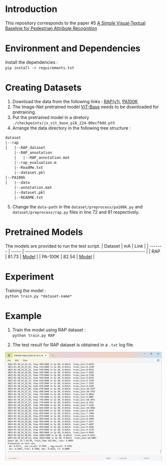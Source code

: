 # Introduction
This repository corresponds to the paper #5 
[A Simple Visual-Textual Baseline for Pedestrian Attribute Recognition](https://ieeexplore.ieee.org/stamp/stamp.jsp?tp=&arnumber=9782406&tag=1)

# Environment and Dependencies
Install the dependencies : <br>
`pip install -r requirements.txt`

# Creating Datasets
1. Download the data from the following links : [RAP(v1)](), [PA100K]()
2. The Image-Net pretrained model [ViT-Base](https://github.com/rwightman/pytorch-image-models/releases/download/v0.1-vitjx/jx_vit_base_p16_224-80ecf9dd.pth) 
needs to be downloaded for pretraining.
3. Put the pretrained model in a diretory `./checkpoints/jx_vit_base_p16_224-80ecf9dd.pth`
4. Arrange the data directory in the following tree structure : 
```
dataset
|--rap
|   |--RAP_dataset
    |--RAP_annotation
    |   |--RAP_annotation.mat
    |--rap_evaluation.m
    |--ReadMe.txt
    |--dataset.pkl
|--PA100k
|   |--data
    |--annotation.mat
    |--dataset.pkl
    |--README.txt

```
5. Change the `data-path` in the `dataset/preprocess/pa100k.py` and `dataset/preprocess/rap.py` files in line 72 and 81 respectively.

# Pretrained Models
The models are provided to run the test script.
| Dataset | mA    | Link                                                         |
| ------- | ----- | ------------------------------------------------------------ |
| RAP     | 81.73 | [Model]()                                                    |
| PA-100K | 82.54 | [Model]()                                                    |

# Experiment
Training the model : <br>
`python train.py *dataset-name*`

# Example
1. Train the model using RAP dataset : <br>
`python train.py RAP`

2. The test result for RAP dataset is obtained in a `.txt` log file.
<img src="imgs/rap-res.jpg">

